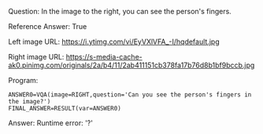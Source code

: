 Question: In the image to the right, you can see the person's fingers.

Reference Answer: True

Left image URL: https://i.ytimg.com/vi/EyVXlVFA_-I/hqdefault.jpg

Right image URL: https://s-media-cache-ak0.pinimg.com/originals/2a/b4/11/2ab411151cb378fa17b76d8b1bf9bccb.jpg

Program:

```
ANSWER0=VQA(image=RIGHT,question='Can you see the person's fingers in the image?')
FINAL_ANSWER=RESULT(var=ANSWER0)
```
Answer: Runtime error: '?'

